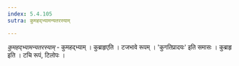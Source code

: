 ```yaml
---
index: 5.4.105
sutra: कुमहद्भ्यामन्यतरस्याम्

---
```

_कुमहद्भ्यामन्यतरस्याम्_ - कुमहद्भ्याम् । कुब्राहृएति । टजभावे रूपम् । 'कुगतिप्रादयः' इति समासः । कुब्राहृ इति । टचि रूपं, टिलोपः ।